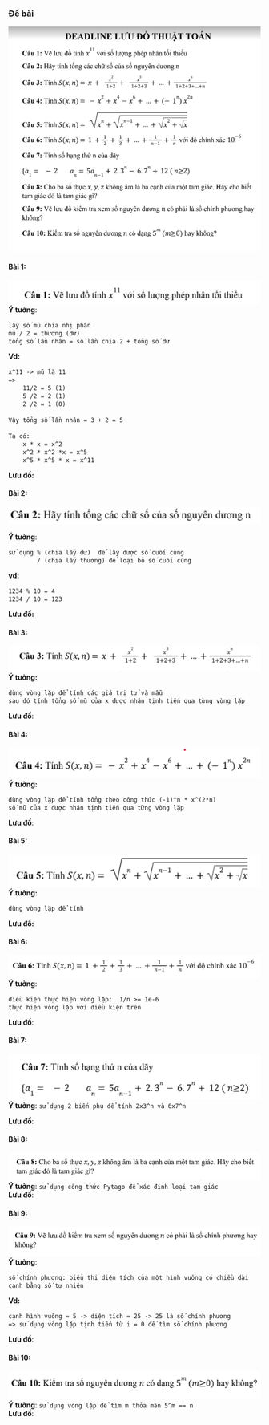 ### Đề bài
![de bai luu do](../images/luudo/debailuudo.png)
#### Bài 1:
![de bai luu do 1](../images/luudo/debailuudo1.png)
**Ý tưởng**: 
```
lấy số mũ chia nhị phân
mũ / 2 = thương (dư)  
tổng số lần nhân = số lần chia 2 + tổng số dư  
```
**Vd:**
```
x^11 -> mũ là 11  
=> 
    11/2 = 5 (1)  
    5 /2 = 2 (1)  
    2 /2 = 1 (0)  

Vậy tổng số lần nhân = 3 + 2 = 5  

Ta có:
    x * x = x^2
    x^2 * x^2 *x = x^5
    x^5 * x^5 * x = x^11  
```
**Lưu đồ:**
#### Bài 2:
![de bai luu do 2](../images/luudo/debailuudo2.png)

**Ý tưởng**: 

```
sử dụng % (chia lấy dư)  để lấy được số cuối cùng
        / (chia lấy thương) để loại bỏ số cuối cùng
```

**vd:**
```
1234 % 10 = 4
1234 / 10 = 123
```
**Lưu đồ:**

#### Bài 3:
![de bai luu do 3](../images/luudo/debailuudo3.png)
**Ý tưởng:** 
```
dùng vòng lặp để tính các giá trị tử và mẫu 
sau đó tính tổng số mũ của x được nhân tịnh tiến qua từng vòng lặp
```
**Lưu đồ**:

#### Bài 4:
![de bai luu do 1](../images/luudo/debailuudo4.png)
**Ý tưởng:**
```
dùng vòng lặp để tính tổng theo công thức (-1)^n * x^(2*n)
số mũ của x được nhân tịnh tiến qua từng vòng lặp
```
**Lưu đồ**:

#### Bài 5:
![de bai luu do 1](../images/luudo/debailuudo5.png)
**Ý tưởng:** 
```
dùng vòng lặp để tính 
```
**Lưu đồ:**

#### Bài 6:
![de bai luu do 1](../images/luudo/debailuudo6.png)
**Ý tưởng**: 
```
điều kiện thực hiện vòng lặp:  1/n >= 1e-6
thực hiện vòng lặp với điều kiện trên
```
**Lưu đồ**:

#### Bài 7:
![de bai luu do 1](../images/luudo/debailuudo7.png)
**Ý tưởng**: `sử dụng 2 biến phụ để tính 2x3^n và 6x7^n`

**Lưu đồ**:

#### Bài 8:
![de bai luu do 1](../images/luudo/debailuudo8.png)
**Ý tưởng**: `sử dụng công thức Pytago để xác định loại tam giác`  
**Lưu đồ**:

#### Bài 9:
![de bai luu do 1](../images/luudo/debailuudo9.png)
**Ý tưởng**: 
```
số chính phương: biểu thị diện tích của một hình vuông có chiều dài cạnh bằng số tự nhiên
```
**Vd:**
```
cạnh hình vuông = 5 -> diện tích = 25 -> 25 là số chính phương
=> sử dụng vòng lặp tịnh tiến từ i = 0 để tìm số chính phương
```
**Lưu đồ**:

#### Bài 10:
![de bai luu do 1](../images/luudo/debailuudo10.png)
**Ý tưởng**: `sử dụng vòng lặp để tìm m thỏa mãn 5^m == n`  
**Lưu đồ**:
